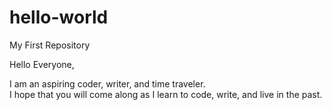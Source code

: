 # hello-world
My First Repository

Hello Everyone,

I am an aspiring coder, writer, and time traveler.  
I hope that you will come along as I learn to code, write, and live in the past.
